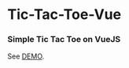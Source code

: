 # Tic-Tac-Toe-Vue

### Simple Tic Tac Toe on VueJS
See [DEMO](https://onmotion.github.io/tic-tac-toe-vue/).
